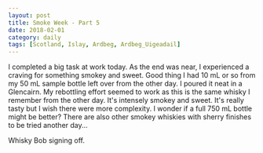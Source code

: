 ```yaml
---
layout: post
title: Smoke Week - Part 5
date: 2018-02-01
category: daily
tags: [Scotland, Islay, Ardbeg, Ardbeg_Uigeadail]
---
```


I completed a big task at work today. As the end was near, I experienced a craving for something smokey and sweet. Good thing I had 10 mL or so from my 50 mL sample bottle left over from the other day. I poured it neat in a Glencairn. My rebottling effort seemed to work as this is the same whisky I remember from the other day. It's intensely smokey and sweet. It's really tasty but I wish there were more complexity. I wonder if a full 750 mL bottle might be better? There are also other smokey whiskies with sherry finishes to be tried another day...

Whisky Bob signing off.
